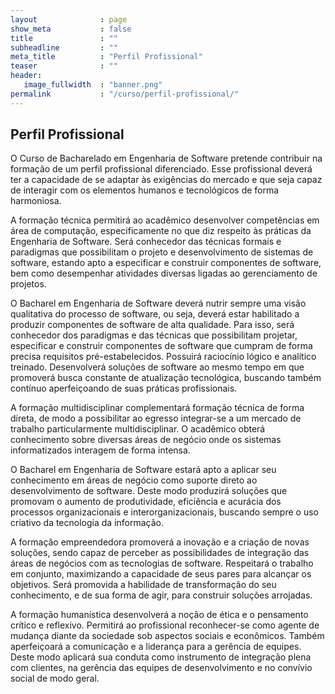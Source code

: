 ```yaml
---
layout              : page
show_meta           : false
title               : ""
subheadline         : ""
meta_title          : "Perfil Profissional"
teaser              : ""
header:
   image_fullwidth  : "banner.png"
permalink           : "/curso/perfil-profissional/"
---
```


## Perfil Profissional

O Curso de Bacharelado em Engenharia de Software pretende contribuir na formação de um perfil profissional diferenciado. Esse profissional deverá ter a capacidade de se adaptar às exigências do mercado e que seja capaz de interagir com os elementos humanos e tecnológicos de forma harmoniosa.

A formação técnica permitirá ao acadêmico desenvolver competências em área de computação, especificamente no que diz respeito às práticas da Engenharia de Software. Será conhecedor das técnicas formais e paradigmas que possibilitam o projeto e desenvolvimento de sistemas de software, estando apto a especificar e construir componentes de software, bem como desempenhar atividades diversas ligadas ao gerenciamento de projetos. 

O Bacharel em Engenharia de Software deverá nutrir sempre uma visão qualitativa do processo de software, ou seja, deverá estar habilitado a produzir componentes de software de alta qualidade. Para isso, será conhecedor dos paradigmas e das técnicas que possibilitam projetar, especificar e construir componentes de software que cumpram de forma precisa requisitos pré-estabelecidos. Possuirá raciocínio lógico e analítico treinado. Desenvolverá soluções de software ao mesmo tempo em que promoverá busca constante de atualização tecnológica, buscando também contínuo aperfeiçoando de suas práticas profissionais.

A formação multidisciplinar complementará formação técnica de forma direta, de modo a possibilitar ao egresso integrar-se a um mercado de trabalho particularmente multidisciplinar. O acadêmico obterá conhecimento sobre diversas áreas de negócio onde os sistemas informatizados interagem de forma intensa.

O Bacharel em Engenharia de Software estará apto a aplicar seu conhecimento em áreas de negócio como suporte direto ao desenvolvimento de software. Deste modo produzirá soluções que promovam o aumento de produtividade, eficiência e acurácia dos processos organizacionais e interorganizacionais, buscando sempre o uso criativo da tecnologia da informação.

A formação empreendedora promoverá a inovação e a criação de novas soluções, sendo capaz de perceber as possibilidades de integração das áreas de negócios com as tecnologias de software. Respeitará o trabalho em conjunto, maximizando a capacidade de seus pares para alcançar os objetivos. Será promovida a habilidade de transformação do seu conhecimento, e de sua forma de agir, para construir soluções arrojadas. 

A formação humanística desenvolverá a noção de ética e o pensamento crítico e reflexivo. Permitirá ao profissional reconhecer-se como agente de mudança diante da sociedade sob aspectos sociais e econômicos. Também aperfeiçoará a comunicação e a liderança para a gerência de equipes. Deste modo aplicará sua conduta como instrumento de integração plena com clientes, na gerência das equipes de desenvolvimento e no convívio social de modo geral.